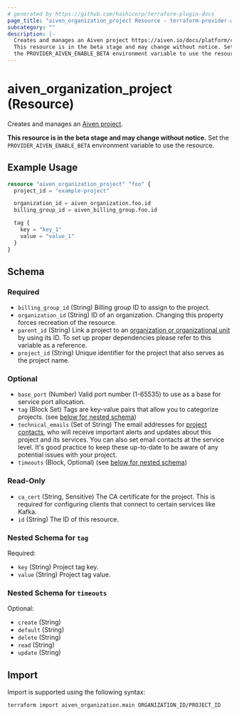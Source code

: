 ```yaml
---
# generated by https://github.com/hashicorp/terraform-plugin-docs
page_title: "aiven_organization_project Resource - terraform-provider-aiven"
subcategory: ""
description: |-
  Creates and manages an Aiven project https://aiven.io/docs/platform/concepts/orgs-units-projects#projects.
  This resource is in the beta stage and may change without notice. Set
  the PROVIDER_AIVEN_ENABLE_BETA environment variable to use the resource.
---
```


# aiven_organization_project (Resource)

Creates and manages an [Aiven project](https://aiven.io/docs/platform/concepts/orgs-units-projects#projects). 

**This resource is in the beta stage and may change without notice.** Set
the `PROVIDER_AIVEN_ENABLE_BETA` environment variable to use the resource.

## Example Usage

```terraform
resource "aiven_organization_project" "foo" {
  project_id = "example-project"

  organization_id = aiven_organization.foo.id
  billing_group_id = aiven_billing_group.foo.id

  tag {
    key = "key_1"
    value = "value_1"
  }
}
```

<!-- schema generated by tfplugindocs -->
## Schema

### Required

- `billing_group_id` (String) Billing group ID to assign to the project.
- `organization_id` (String) ID of an organization. Changing this property forces recreation of the resource.
- `parent_id` (String) Link a project to an [organization or organizational unit](https://aiven.io/docs/platform/concepts/orgs-units-projects) by using its ID. To set up proper dependencies please refer to this variable as a reference.
- `project_id` (String) Unique identifier for the project that also serves as the project name.

### Optional

- `base_port` (Number) Valid port number (1-65535) to use as a base for service port allocation.
- `tag` (Block Set) Tags are key-value pairs that allow you to categorize projects. (see [below for nested schema](#nestedblock--tag))
- `technical_emails` (Set of String) The email addresses for [project contacts](https://aiven.io/docs/platform/howto/technical-emails), who will receive important alerts and updates about this project and its services. You can also set email contacts at the service level. It's good practice to keep these up-to-date to be aware of any potential issues with your project.
- `timeouts` (Block, Optional) (see [below for nested schema](#nestedblock--timeouts))

### Read-Only

- `ca_cert` (String, Sensitive) The CA certificate for the project. This is required for configuring clients that connect to certain services like Kafka.
- `id` (String) The ID of this resource.

<a id="nestedblock--tag"></a>
### Nested Schema for `tag`

Required:

- `key` (String) Project tag key.
- `value` (String) Project tag value.


<a id="nestedblock--timeouts"></a>
### Nested Schema for `timeouts`

Optional:

- `create` (String)
- `default` (String)
- `delete` (String)
- `read` (String)
- `update` (String)

## Import

Import is supported using the following syntax:

```shell
terraform import aiven_organization.main ORGANIZATION_ID/PROJECT_ID
```
